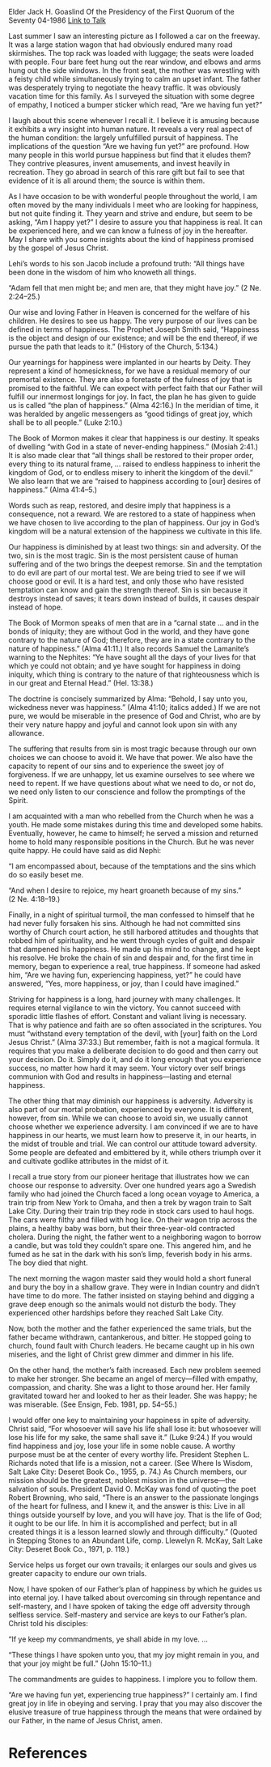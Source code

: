 Elder Jack H. Goaslind
Of the Presidency of the First Quorum of the Seventy
04-1986
[Link to Talk](https://www.churchofjesuschrist.org/study/general-conference/1986/04/happiness?lang=eng)

Last summer I saw an interesting picture as I followed a car on the freeway. It was a large station wagon that had obviously endured many road skirmishes. The top rack was loaded with luggage; the seats were loaded with people. Four bare feet hung out the rear window, and elbows and arms hung out the side windows. In the front seat, the mother was wrestling with a feisty child while simultaneously trying to calm an upset infant. The father was desperately trying to negotiate the heavy traffic. It was obviously vacation time for this family. As I surveyed the situation with some degree of empathy, I noticed a bumper sticker which read, “Are we having fun yet?”

I laugh about this scene whenever I recall it. I believe it is amusing because it exhibits a wry insight into human nature. It reveals a very real aspect of the human condition: the largely unfulfilled pursuit of happiness. The implications of the question “Are we having fun yet?” are profound. How many people in this world pursue happiness but find that it eludes them? They contrive pleasures, invent amusements, and invest heavily in recreation. They go abroad in search of this rare gift but fail to see that evidence of it is all around them; the source is within them.

As I have occasion to be with wonderful people throughout the world, I am often moved by the many individuals I meet who are looking for happiness, but not quite finding it. They yearn and strive and endure, but seem to be asking, “Am I happy yet?” I desire to assure you that happiness is real. It can be experienced here, and we can know a fulness of joy in the hereafter. May I share with you some insights about the kind of happiness promised by the gospel of Jesus Christ.

Lehi’s words to his son Jacob include a profound truth: “All things have been done in the wisdom of him who knoweth all things.

“Adam fell that men might be; and men are, that they might have joy.” (2 Ne. 2:24–25.)

Our wise and loving Father in Heaven is concerned for the welfare of his children. He desires to see us happy. The very purpose of our lives can be defined in terms of happiness. The Prophet Joseph Smith said, “Happiness is the object and design of our existence; and will be the end thereof, if we pursue the path that leads to it.” (History of the Church, 5:134.)

Our yearnings for happiness were implanted in our hearts by Deity. They represent a kind of homesickness, for we have a residual memory of our premortal existence. They are also a foretaste of the fulness of joy that is promised to the faithful. We can expect with perfect faith that our Father will fulfill our innermost longings for joy. In fact, the plan he has given to guide us is called “the plan of happiness.” (Alma 42:16.) In the meridian of time, it was heralded by angelic messengers as “good tidings of great joy, which shall be to all people.” (Luke 2:10.)

The Book of Mormon makes it clear that happiness is our destiny. It speaks of dwelling “with God in a state of never-ending happiness.” (Mosiah 2:41.) It is also made clear that “all things shall be restored to their proper order, every thing to its natural frame, … raised to endless happiness to inherit the kingdom of God, or to endless misery to inherit the kingdom of the devil.” We also learn that we are “raised to happiness according to [our] desires of happiness.” (Alma 41:4–5.)

Words such as reap, restored, and desire imply that happiness is a consequence, not a reward. We are restored to a state of happiness when we have chosen to live according to the plan of happiness. Our joy in God’s kingdom will be a natural extension of the happiness we cultivate in this life.

Our happiness is diminished by at least two things: sin and adversity. Of the two, sin is the most tragic. Sin is the most persistent cause of human suffering and of the two brings the deepest remorse. Sin and the temptation to do evil are part of our mortal test. We are being tried to see if we will choose good or evil. It is a hard test, and only those who have resisted temptation can know and gain the strength thereof. Sin is sin because it destroys instead of saves; it tears down instead of builds, it causes despair instead of hope.

The Book of Mormon speaks of men that are in a “carnal state … and in the bonds of iniquity; they are without God in the world, and they have gone contrary to the nature of God; therefore, they are in a state contrary to the nature of happiness.” (Alma 41:11.) It also records Samuel the Lamanite’s warning to the Nephites: “Ye have sought all the days of your lives for that which ye could not obtain; and ye have sought for happiness in doing iniquity, which thing is contrary to the nature of that righteousness which is in our great and Eternal Head.” (Hel. 13:38.)

The doctrine is concisely summarized by Alma: “Behold, I say unto you, wickedness never was happiness.” (Alma 41:10; italics added.) If we are not pure, we would be miserable in the presence of God and Christ, who are by their very nature happy and joyful and cannot look upon sin with any allowance.

The suffering that results from sin is most tragic because through our own choices we can choose to avoid it. We have that power. We also have the capacity to repent of our sins and to experience the sweet joy of forgiveness. If we are unhappy, let us examine ourselves to see where we need to repent. If we have questions about what we need to do, or not do, we need only listen to our conscience and follow the promptings of the Spirit.

I am acquainted with a man who rebelled from the Church when he was a youth. He made some mistakes during this time and developed some habits. Eventually, however, he came to himself; he served a mission and returned home to hold many responsible positions in the Church. But he was never quite happy. He could have said as did Nephi:

“I am encompassed about, because of the temptations and the sins which do so easily beset me.

“And when I desire to rejoice, my heart groaneth because of my sins.” (2 Ne. 4:18–19.)

Finally, in a night of spiritual turmoil, the man confessed to himself that he had never fully forsaken his sins. Although he had not committed sins worthy of Church court action, he still harbored attitudes and thoughts that robbed him of spirituality, and he went through cycles of guilt and despair that dampened his happiness. He made up his mind to change, and he kept his resolve. He broke the chain of sin and despair and, for the first time in memory, began to experience a real, true happiness. If someone had asked him, “Are we having fun, experiencing happiness, yet?” he could have answered, “Yes, more happiness, or joy, than I could have imagined.”

Striving for happiness is a long, hard journey with many challenges. It requires eternal vigilance to win the victory. You cannot succeed with sporadic little flashes of effort. Constant and valiant living is necessary. That is why patience and faith are so often associated in the scriptures. You must “withstand every temptation of the devil, with [your] faith on the Lord Jesus Christ.” (Alma 37:33.) But remember, faith is not a magical formula. It requires that you make a deliberate decision to do good and then carry out your decision. Do it. Simply do it, and do it long enough that you experience success, no matter how hard it may seem. Your victory over self brings communion with God and results in happiness—lasting and eternal happiness.

The other thing that may diminish our happiness is adversity. Adversity is also part of our mortal probation, experienced by everyone. It is different, however, from sin. While we can choose to avoid sin, we usually cannot choose whether we experience adversity. I am convinced if we are to have happiness in our hearts, we must learn how to preserve it, in our hearts, in the midst of trouble and trial. We can control our attitude toward adversity. Some people are defeated and embittered by it, while others triumph over it and cultivate godlike attributes in the midst of it.

I recall a true story from our pioneer heritage that illustrates how we can choose our response to adversity. Over one hundred years ago a Swedish family who had joined the Church faced a long ocean voyage to America, a train trip from New York to Omaha, and then a trek by wagon train to Salt Lake City. During their train trip they rode in stock cars used to haul hogs. The cars were filthy and filled with hog lice. On their wagon trip across the plains, a healthy baby was born, but their three-year-old contracted cholera. During the night, the father went to a neighboring wagon to borrow a candle, but was told they couldn’t spare one. This angered him, and he fumed as he sat in the dark with his son’s limp, feverish body in his arms. The boy died that night.

The next morning the wagon master said they would hold a short funeral and bury the boy in a shallow grave. They were in Indian country and didn’t have time to do more. The father insisted on staying behind and digging a grave deep enough so the animals would not disturb the body. They experienced other hardships before they reached Salt Lake City.

Now, both the mother and the father experienced the same trials, but the father became withdrawn, cantankerous, and bitter. He stopped going to church, found fault with Church leaders. He became caught up in his own miseries, and the light of Christ grew dimmer and dimmer in his life.

On the other hand, the mother’s faith increased. Each new problem seemed to make her stronger. She became an angel of mercy—filled with empathy, compassion, and charity. She was a light to those around her. Her family gravitated toward her and looked to her as their leader. She was happy; he was miserable. (See Ensign, Feb. 1981, pp. 54–55.)

I would offer one key to maintaining your happiness in spite of adversity. Christ said, “For whosoever will save his life shall lose it: but whosoever will lose his life for my sake, the same shall save it.” (Luke 9:24.) If you would find happiness and joy, lose your life in some noble cause. A worthy purpose must be at the center of every worthy life. President Stephen L. Richards noted that life is a mission, not a career. (See Where Is Wisdom, Salt Lake City: Deseret Book Co., 1955, p. 74.) As Church members, our mission should be the greatest, noblest mission in the universe—the salvation of souls. President David O. McKay was fond of quoting the poet Robert Browning, who said, “There is an answer to the passionate longings of the heart for fullness, and I knew it, and the answer is this: Live in all things outside yourself by love, and you will have joy. That is the life of God; it ought to be our life. In him it is accomplished and perfect; but in all created things it is a lesson learned slowly and through difficulty.” (Quoted in Stepping Stones to an Abundant Life, comp. Llewelyn R. McKay, Salt Lake City: Deseret Book Co., 1971, p. 119.)

Service helps us forget our own travails; it enlarges our souls and gives us greater capacity to endure our own trials.

Now, I have spoken of our Father’s plan of happiness by which he guides us into eternal joy. I have talked about overcoming sin through repentance and self-mastery, and I have spoken of taking the edge off adversity through selfless service. Self-mastery and service are keys to our Father’s plan. Christ told his disciples:

“If ye keep my commandments, ye shall abide in my love. …

“These things I have spoken unto you, that my joy might remain in you, and that your joy might be full.” (John 15:10–11.)

The commandments are guides to happiness. I implore you to follow them.

“Are we having fun yet, experiencing true happiness?” I certainly am. I find great joy in life in obeying and serving. I pray that you may also discover the elusive treasure of true happiness through the means that were ordained by our Father, in the name of Jesus Christ, amen.

# References
